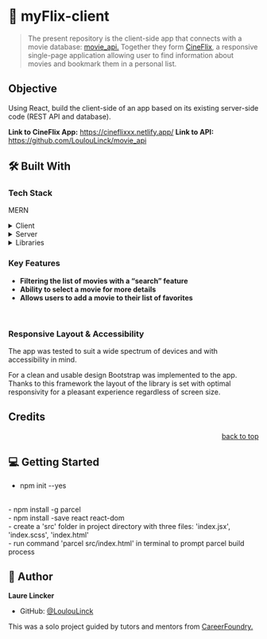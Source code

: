 # 📖 myFlix-client

> The present repository is the client-side app that connects with a movie database: <a href="https://github.com/LoulouLinck/movie_api">movie_api.</a>
> Together they form <a href="https://cineflixxx.netlify.app/">CineFlix</a>, a responsive single-page application allowing user to find information about movies and bookmark them in a personal list. 

## Objective
Using React, build the client-side of an app based on its existing server-side code (REST API and database).

**Link to CineFlix App:** https://cineflixxx.netlify.app/
**Link to API:** https://github.com/LoulouLinck/movie_api

## 🛠 Built With

### Tech Stack
MERN
<details>
  <summary>Client</summary>
  <ul>
    <li>MongoDB</li>
    <li>Express</li>
    <li>React</li>
    <li>Node.js</li>
    <li>Parcel (build tool)</li>
    <li>JSX</li>
    <li>Vanilla JS</li>
    <li>HTML</li>
    <li>CSS</li>
  </ul>
</details>

<details>
  <summary>Server</summary>
  <ul>
    <li><a href="https://pokeapi.co/">MongoDB Atlas Database</a></li>
  </ul>
</details>

<details>
  <summary>Libraries</summary>
  <ul>
    <li><a href="https://"></a></li> 
    <li><a href="https://getbootstrap.com/">Bootstrap</a></li>
  </ul>
</details>

<!-- <details>
  <summary></summary>
  <ul>
    <li><a href="https://"></a></li> 
    <li><a href=""></a></li>
  </ul>
</details> -->

 <!-- Features -->

### Key Features 
 
- **Filtering the list of movies with a “search” feature**
- **Ability to select a movie for more details**
- **Allows users to add a movie to their list of favorites**

<br>

<!-- ![](./img/....png)
<br>
![](./img/....png) -->

### Responsive Layout & Accessibility

The app was tested to suit a wide spectrum of devices and with accessibility in mind.
<!-- <br>
Components incuding the modal and navigation bar are accessible to screen readers.
<br> -->
For a clean and usable design Bootstrap was implemented to the app. Thanks to this framework the layout of the library is set with optimal responsivity for a pleasant experience regardless of screen size.

## Credits

<!-- [Flavicon](https://) was used for logos  -->

<p align="right"><a href="#readme-top">back to top</a></p>

<!-- GETTING STARTED -->

## 💻 Getting Started 

- npm init --yes
<br>
- npm install -g parcel
<br>
- npm install -save react react-dom
<br>
- create a 'src' folder in project directory with three files: 'index.jsx', 'index.scss', 'index.html'
<br>
- run command 'parcel src/index.html' in terminal to prompt parcel build process

## 👥 Author <a name="authors"></a>

**Laure Lincker**

- GitHub: [@LoulouLinck](https://github.com/LoulouLinck)

This was a solo project guided by tutors and mentors from <a href="https://careerfoundry.com/en/courses/become-a-web-developer/">CareerFoundry.</a>
